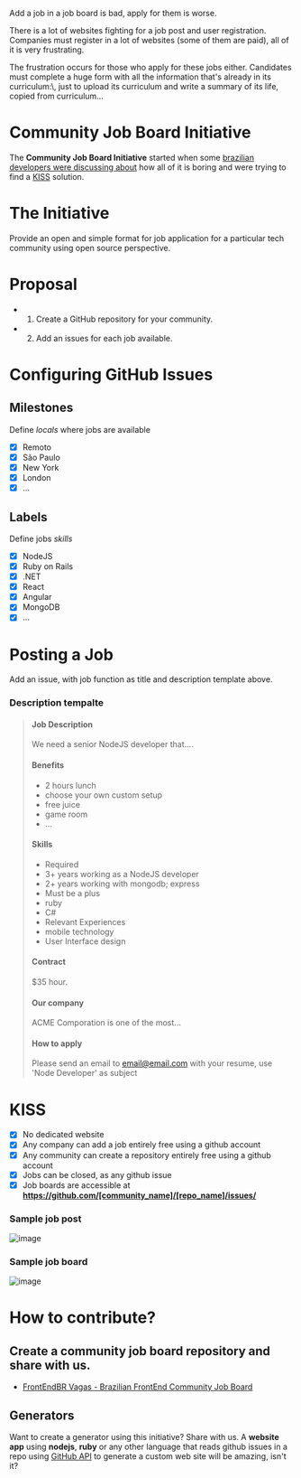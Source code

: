 Add a job in a job board is bad, apply for them is worse.

There is a lot of websites fighting for a job post and user registration. Companies must register in a lot of websites (some of them are paid), all of it is very frustrating.

The frustration occurs for those who apply for these jobs either. Candidates must complete a huge form with all the information that's already in its curriculum:\\, just to upload its curriculum and write a summary of its life, copied from curriculum...

# Community Job Board Initiative

The **Community Job Board Initiative** started when some [brazilian developers were discussing about](https://github.com/frontendbr/forum/issues/15) how all of it is boring and were trying to find a [KISS](https://people.apache.org/~fhanik/kiss.html) solution.

# The Initiative

Provide an open and simple format for job application for a particular tech community using open source perspective.

# Proposal

 - 1. Create a GitHub repository for your community.
 - 2. Add an issues for each job available.

# Configuring GitHub Issues

## Milestones

Define _locals_ where jobs are available

- [x] Remoto
- [x] São Paulo
- [x] New York
- [x] London
- [x] ...

## Labels

Define jobs _skills_

- [x] NodeJS
- [x] Ruby on Rails
- [x] .NET
- [x] React
- [x] Angular
- [x] MongoDB
- [x] ...

# Posting a Job

Add an issue, with job function as title and description template above.

### Description tempalte

> #### Job Description
> We need a senior NodeJS developer that....
> 
> #### Benefits
>  - 2 hours lunch
>  - choose your own custom setup
>  - free juice
>  - game room
>  - ...
> 
> #### Skills
>  - Required
>   - 3+ years working as a NodeJS developer
>   - 2+ years working with mongodb; express
>  - Must be a plus
>   - ruby
>   - C#
>  - Relevant Experiences
>   - mobile technology
>   - User Interface design
> 
> #### Contract
> $35 hour.
> 
> #### Our company
> ACME Comporation is one of the most...
> 
> #### How to apply
> Please send an email to email@email.com with your resume, use 'Node Developer' as subject

# KISS

- [x] No dedicated website
- [x] Any company can add a job entirely free using a github account
- [x] Any community can create a repository entirely free using a github account
- [x] Jobs can be closed, as any github issue
- [x] Job boards are accessible at **https://github.com/[community_name]/[repo_name]/issues/**

### Sample job post

![image](https://cloud.githubusercontent.com/assets/913314/12790408/3f903042-ca89-11e5-9637-39f5dd7f2f31.png)

### Sample job board

![image](https://cloud.githubusercontent.com/assets/913314/12790420/4ed19bb8-ca89-11e5-99e3-6ea54a4a9dfb.png)

# How to contribute?

## Create a community job board repository and share with us.

 - [FrontEndBR Vagas - Brazilian FrontEnd Community Job Board ](https://github.com/frontendbr/vagas)

## Generators

Want to create a generator using this initiative? Share with us.
A **website app** using __nodejs__, __ruby__ or any other language that reads github issues in a repo using [GitHub API](https://developer.github.com/v3/) to generate a custom web site will be amazing, isn't it?
